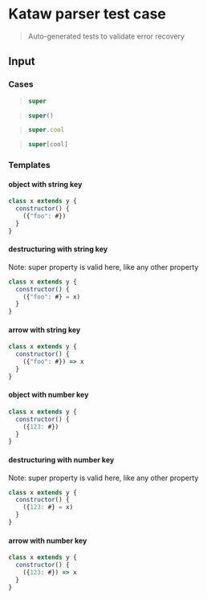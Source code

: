 # Kataw parser test case

> Auto-generated tests to validate error recovery
>

## Input

### Cases

> `````js
> super
> `````

> `````js
> super()
> `````

> `````js
> super.cool
> `````

> `````js
> super[cool]
> `````

### Templates

#### object with string key

`````js
class x extends y {
  constructor() {
    ({"foo": #})
  }
}
`````

#### destructuring with string key

Note: super property is valid here, like any other property

`````js
class x extends y {
  constructor() {
    ({"foo": #} = x)
  }
}
`````

#### arrow with string key

`````js
class x extends y {
  constructor() {
    ({"foo": #}) => x
  }
}
`````

#### object with number key

`````js
class x extends y {
  constructor() {
    ({123: #})
  }
}
`````

#### destructuring with number key

Note: super property is valid here, like any other property

`````js
class x extends y {
  constructor() {
    ({123: #} = x)
  }
}
`````

#### arrow with number key

`````js
class x extends y {
  constructor() {
    ({123: #}) => x
  }
}
`````
